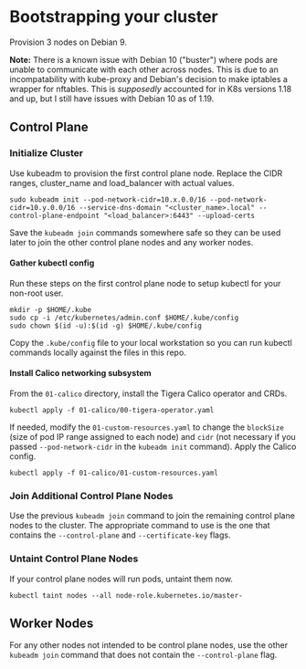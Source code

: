 # Bootstrapping your cluster

Provision 3 nodes on Debian 9.

**Note:** There is a known issue with Debian 10 ("buster") where pods are unable to communicate with each other across nodes.  This is due to an incompatability with kube-proxy and Debian's decision to make iptables a wrapper for nftables.  This is *supposedly* accounted for in K8s versions 1.18 and up, but I still have issues with Debian 10 as of 1.19.

## Control Plane

### Initialize Cluster
Use kubeadm to provision the first control plane node.  Replace the CIDR ranges, cluster_name and load_balancer with actual values.
```
sudo kubeadm init --pod-network-cidr=10.x.0.0/16 --pod-network-cidr=10.y.0.0/16 --service-dns-domain "<cluster_name>.local" --control-plane-endpoint "<load_balancer>:6443" --upload-certs
```

Save the `kubeadm join` commands somewhere safe so they can be used later to join the other control plane nodes and any worker nodes.

#### Gather kubectl config
Run these steps on the first control plane node to setup kubectl for your non-root user.
```
mkdir -p $HOME/.kube
sudo cp -i /etc/kubernetes/admin.conf $HOME/.kube/config
sudo chown $(id -u):$(id -g) $HOME/.kube/config
```

Copy the `.kube/config` file to your local workstation so you can run kubectl commands locally against the files in this repo.

#### Install Calico networking subsystem
From the `01-calico` directory, install the Tigera Calico operator and CRDs.
```
kubectl apply -f 01-calico/00-tigera-operator.yaml
```

If needed, modify the `01-custom-resources.yaml` to change the `blockSize` (size of pod IP range assigned to each node) and `cidr` (not necessary if you passed `--pod-network-cidr` in the `kubeadm init` command).  Apply the Calico config.
```
kubectl apply -f 01-calico/01-custom-resources.yaml
```

### Join Additional Control Plane Nodes
Use the previous `kubeadm join` command to join the remaining control plane nodes to the cluster.  The appropriate command to use is the one that contains the `--control-plane` and `--certificate-key` flags.

### Untaint Control Plane Nodes
If your control plane nodes will run pods, untaint them now.
```
kubectl taint nodes --all node-role.kubernetes.io/master-
```

## Worker Nodes
For any other nodes not intended to be control plane nodes, use the other `kubeadm join` command that does not contain the `--control-plane` flag.